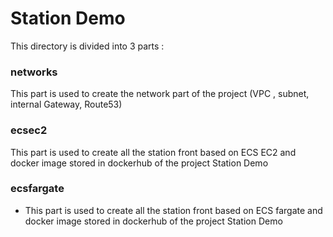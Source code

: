 # Station Demo

This directory is divided into 3 parts :

### networks

  This part is used to create the network part of the project (VPC , subnet, internal Gateway, Route53)

### ecsec2
  
  This part is used to create all the station front based on ECS EC2 and docker image stored in dockerhub of the project Station Demo 

### ecsfargate
  
- This part is used to create all the station front based on ECS fargate and docker image stored in dockerhub of the project Station Demo




